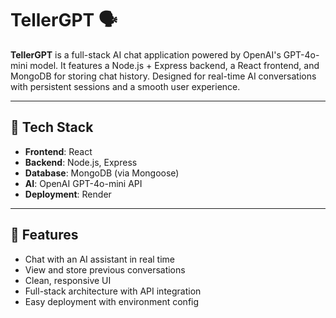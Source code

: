 # TellerGPT 🗣️

**TellerGPT** is a full-stack AI chat application powered by OpenAI's GPT-4o-mini model. It features a Node.js + Express backend, a React frontend, and MongoDB for storing chat history. Designed for real-time AI conversations with persistent sessions and a smooth user experience.

---

## 🔧 Tech Stack

- **Frontend**: React
- **Backend**: Node.js, Express
- **Database**: MongoDB (via Mongoose)
- **AI**: OpenAI GPT-4o-mini API
- **Deployment**: Render

---

## 🚀 Features

- Chat with an AI assistant in real time  
- View and store previous conversations  
- Clean, responsive UI  
- Full-stack architecture with API integration  
- Easy deployment with environment config
